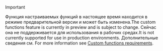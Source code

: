 > [!IMPORTANT]
> <span data-ttu-id="faa6a-101">Функция настраиваемых функций в настоящее время находится в режиме предварительной версии и может быть изменена.</span><span class="sxs-lookup"><span data-stu-id="faa6a-101">The custom functions feature is currently in preview and is subject to change.</span></span> <span data-ttu-id="faa6a-102">Сейчас она не поддерживается для использования в рабочих средах.</span><span class="sxs-lookup"><span data-stu-id="faa6a-102">It is not currently supported for use in production environments.</span></span> <span data-ttu-id="faa6a-103">Дополнительные сведения см. [](../excel/custom-functions-requirements.md)</span><span class="sxs-lookup"><span data-stu-id="faa6a-103">For more information see [Custom functions requirements](../excel/custom-functions-requirements.md).</span></span>
